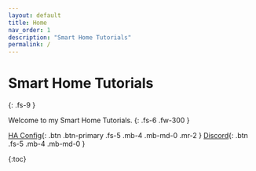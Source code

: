 ```yaml
---
layout: default
title: Home
nav_order: 1
description: "Smart Home Tutorials"
permalink: /
---
```


# Smart Home Tutorials
{: .fs-9 }
   
Welcome to my Smart Home Tutorials.
{: .fs-6 .fw-300 }
   
[HA Config](https://github.com/dmatik/homeassistant-config){: .btn .btn-primary .fs-5 .mb-4 .mb-md-0 .mr-2 } [Discord](https://discord.gg/ayZ3Kkg){: .btn .fs-5 .mb-4 .mb-md-0 }

{:toc}

